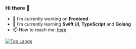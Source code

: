 ### Hi there 👋

- 🔭 I’m currently working on **Frontend**
- 🌱 I’m currently learning **Swift UI**, **TypeScript** and **Golang**
- 📫 How to reach me: [here](https://twitter.com/_superbiger_)

[![Top Langs](https://github-readme-stats.vercel.app/api/top-langs/?username=superbiger&langs_count=8&hide=java,xslt,sml)](https://github.com/anuraghazra/github-readme-stats)
